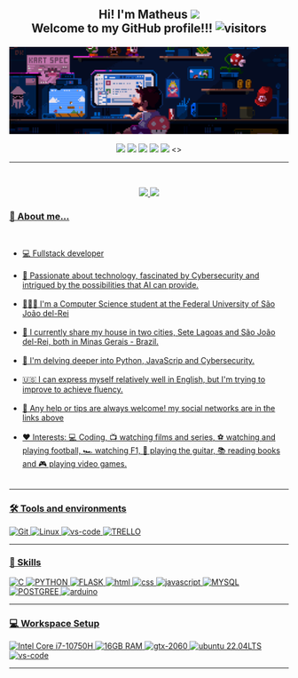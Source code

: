 <h2 align="center">
 Hi! I'm Matheus
  <img src="https://raw.githubusercontent.com/iampavangandhi/iampavangandhi/master/gifs/Hi.gif" width="25px">
  <br />
  Welcome to my GitHub profile!!!
  <img src="https://visitor-badge.laobi.icu/badge?page_id=matheuznsilva.matheuznsilva" alt="visitors">
  <p></p>
</h2>

<div>
  <img src="/img/mariocoding.gif" alt="mario"/>
</div>

<p></p>
<div align="center">
  <a href="https://www.linkedin.com/in/matheuznsilva/" target="_blank"><img src="https://img.shields.io/badge/-LinkedIn-%230077B5?style=for-the-badge&logo=linkedin&logoColor=white"></a>
  <a href="https://instagram.com/matheuznsilva" target="_blank"><img src="https://img.shields.io/badge/-Instagram-%23E4405F?style=for-the-badge&logo=instagram&logoColor=white"></a>
  <a href="https://telegram.me/matheuznsilva" target="_blank"><img src="https://img.shields.io/badge/Telegram-2CA5E0?style=for-the-badge&logo=telegram&logoColor=white"></a>
  <!--<a href="#" target="_blank"><img src="https://img.shields.io/badge/Microsoft_Teams-6264A7?style=for-the-badge&logo=microsoft-teams&logoColor=white"></a>-->
  <a href="https://discord.com/users/matheuznsilva#3534" target="_blank"><img src="https://img.shields.io/badge/Discord-7289DA?style=for-the-badge&logo=discord&logoColor=white"></a>
  <a href="https://open.spotify.com/user/yo41t2dk9bkxb1d1hr73fir0k?si=11642abfe4c44ddf" target="_blank"><img src="https://img.shields.io/badge/Spotify-1ED760?&style=for-the-badge&logo=spotify&logoColor=white"></a>
  <>
</div>

---

<div align="center">
  <p>
    <br />
  </p>
  
  <a href="https://github.com/matheuznsilva">
  <img height="195px" src="https://github-readme-stats.vercel.app/api?username=matheuznsilva&show_icons=true&hide_border=true&theme=tokyonight&include_all_commits=true&count_private=true"/>
  <img height="195px" src="https://github-readme-stats.vercel.app/api/top-langs/?username=matheuznsilva&hide_border=true&layout=compact&langs_count=7&theme=tokyonight"/>  
</div>

<!--*************** About ***************-->
<h3>🚀 About me...</h3>
<br />
<div>
  <ul>
    <li>💻 Fullstack developer </li><br/>
    <li>🔭 Passionate about technology, fascinated by Cybersecurity and intrigued by the possibilities that AI can provide.</li><br/>
    <li>👨🏾‍🎓 I'm a Computer Science student at the Federal University of São João del-Rei</li><br/>
    <li>📌 I currently share my house in two cities, Sete Lagoas and São João del-Rei, both in Minas Gerais - Brazil.</li><br/>
    <li>🌱 I'm delving deeper into Python, JavaScrip and Cybersecurity.</li><br/>
    <li>🇺🇸 I can express myself relatively well in English, but I'm trying to improve to achieve fluency.</li><br/>
    <li>💬 Any help or tips are always welcome! my social networks are in the links above</li><br/>
    <li>❤️ Interests: 💻 Coding, 📺 watching films and series, ⚽ watching and playing football, 🏎️ watching F1, 🎸 playing the guitar, 📚 reading books and 🎮 playing video games.</li><br/>
  </ul>
</div>

---

<!--*************** Skills ***************-->

<h3>🛠️ Tools and environments</h3>
<div>
  <img src="https://img.shields.io/badge/Git-F05032.svg?style=for-the-badge&logo=git&logoColor=white" alt="Git" />
  <img src="https://img.shields.io/badge/Linux-323330.svg?style=for-the-badge&logo=linux&logoColor=white" alt="Linux" />
  <img src="https://img.shields.io/badge/VSCode-007ACC?style=for-the-badge&amp;logo=Visual-Studio-Code&amp;logoColor=white" alt="vs-code">
  <img src="https://img.shields.io/badge/Trello-0052CC?style=for-the-badge&amp;logo=trello&amp;logoColor=white" alt="TRELLO">
</div>

---

<!--*************** Front-end ***************-->

<h3>🤖 Skills</h3>
<div>
  <img src="https://img.shields.io/badge/C-A8B9CC?style=for-the-badge&amp;logo=C&amp;logoColor=white" alt="C">
  <!--<img src="https://img.shields.io/badge/Java-E74C3C?style=for-the-badge&amp;logo=java&amp;logoColor=white" alt="Java">-->
  <img src="https://img.shields.io/badge/Python-F4D03F?style=for-the-badge&amp;logo=Python&amp;logoColor=black" alt="PYTHON">
  <img src="https://img.shields.io/badge/Flask-323330?style=for-the-badge&amp;logo=Flask&amp;logoColor=white" alt="FLASK">
  <!--<img src="https://img.shields.io/badge/Flutter-02569B?style=for-the-badge&amp;logo=flutter&amp;logoColor=white" alt="FLUTTER">-->
  <!--<img src="https://img.shields.io/badge/Aws-232F3E?style=for-the-badge&amp;logo=amazonaws&amp;logoColor=black" alt="AWS">-->
  <img src="https://img.shields.io/badge/HTML5-E34F26?style=for-the-badge&amp;logo=html5&amp;logoColor=white" alt="html">
  <img src="https://img.shields.io/badge/CSS3-1572B6?style=for-the-badge&amp;logo=css3&amp;logoColor=white" alt="css">
  <img src="https://img.shields.io/badge/JavaScript-323330?style=for-the-badge&amp;logo=javascript&amp;logoColor=F7DF1E" alt="javascript">
  <!--<img src="https://img.shields.io/badge/Node%20js-339933?style=for-the-badge&amp;logo=nodedotjs&amp;logoColor=white" alt="NODEJS">-->
  <img src="https://img.shields.io/badge/MySql-F1C40F?style=for-the-badge&amp;logo=MySql&amp;logoColor=black" alt="MYSQL">
  <img src="https://img.shields.io/badge/PostgreSQL-E34F26?style=for-the-badge&amp;logo=postgresql&amp;logoColor=white" alt="POSTGREE">
  <!--<img src="https://img.shields.io/badge/Docker-2CA5E0?style=for-the-badge&amp;logo=docker&amp;logoColor=white" alt="DOCKER">-->
  <img src="https://img.shields.io/badge/Arduino-58D68D?style=for-the-badge&amp;logo=arduino&amp;logoColor=white" alt="arduino">
  <!--<img src="https://img.shields.io/badge/ChatGPT-74aa9c?style=for-the-badge&amp;logo=openai&amp;logoColor=white" alt="GPT">-->
</div>

---

<!--*************** Workspace setup ***************-->

<h3>💻 Workspace Setup</h2>
<div>
  <img src="https://img.shields.io/badge/i7-10750H-00FF00?style=for-the-badge&amp;logo=intel&amp;logoColor=white" alt="Intel Core i7-10750H">
  <img src="https://img.shields.io/badge/RAM-16GB-0071C5?style=for-the-badge&amp;logo=memoria-ram&amp;logoColor=white" alt="16GB RAM">
  <img src="https://img.shields.io/badge/NVIDIA-RTX_2060-76B900?style=for-the-badge&amp;logo=nvidia&amp;logoColor=white" alt="gtx-2060">
  <img src="https://img.shields.io/badge/Ubuntu-e95420?style=for-the-badge&amp;logo=ubuntu&amp;logoColor=white" alt="ubuntu 22.04LTS">
  <img src="https://img.shields.io/badge/VSCode-007ACC?style=for-the-badge&amp;logo=Visual-Studio-Code&amp;logoColor=white" alt="vs-code">
</div>

---
